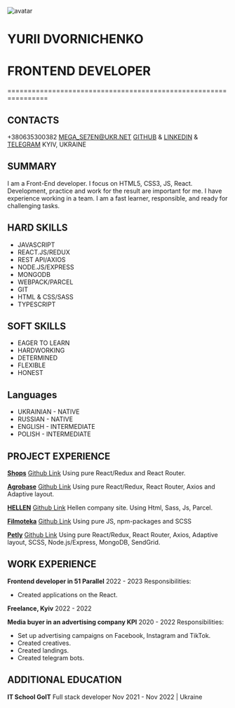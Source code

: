 ![avatar](/rsschool-cv/images/photo_2022-06-24%2021.33.41.jpeg 'avatar')

# YURII DVORNICHENKO

# **FRONTEND DEVELOPER**

================================================================

## CONTACTS

+380635300382
[MEGA_SE7EN@UKR.NET](MEGA_SE7EN@UKR.NET)
[GITHUB](https://github.com/orogoro) & [LINKEDIN](https://www.linkedin.com/in/yurii-dvornichenko-5948a1241/?trk=public-profile-join-page) & [TELEGRAM](https://t.me/Orogoro)
KYIV, UKRAINE

## SUMMARY

I am a Front-End developer. I focus on HTML5, CSS3, JS, React. Development, practice and work for the result are important for me. I have experience working in a team. I am a fast learner, responsible, and ready for challenging tasks.

## HARD SKILLS

- JAVASCRIPT
- REACT.JS/REDUX
- REST API/AXIOS
- NODE.JS/EXPRESS
- MONGODB
- WEBPACK/PARCEL
- GIT
- HTML & CSS/SASS
- TYPESCRIPT

## SOFT SKILLS

- EAGER TO LEARN
- HARDWORKING
- DETERMINED
- FLEXIBLE
- HONEST

## Languages

- UKRAINIAN - NATIVE
- RUSSIAN - NATIVE
- ENGLISH - INTERMEDIATE
- POLISH - INTERMEDIATE

## PROJECT EXPERIENCE

**[Shops](https://orogoro.github.io/Shops/)** [Github Link](https://github.com/orogoro/Shops)
Using pure React/Redux and React Router.

**[Agrobase](http://agrobase.llill.xyz/)** [Github Link](https://github.com/orogoro/agrobaseReact)
Using pure React/Redux, React Router, Axios and Adaptive layout.

**[HELLEN](https://roowdy.github.io/lucky-friday/)** [Github Link](https://github.com/roowdy/lucky-friday)
Hellen company site. Using Html, Sass, Js, Parcel.

**[Filmoteka](https://eduardsergienko.github.io/project_group_8_Filmoteka/)** [Github Link](https://github.com/EduardSergienko/project_group_8_Filmoteka.git)
Using pure JS, npm-packages and SCSS

**[Petly](https://find-your-awesome-petly.netlify.app/)** [Github Link](https://github.com/EduardSergienko/project_group_5_petly)
Using pure React/Redux, React Router, Axios, Adaptive layout, SCSS, Node.js/Express, MongoDB, SendGrid.

## WORK EXPERIENCE

**Frontend developer in 51 Parallel**
2022 - 2023
Responsibilities:

- Created applications on the React.

**Freelance, Kyiv**
2022 - 2022

**Media buyer in an advertising company KPI**
2020 - 2022
Responsibilities:

- Set up advertising campaigns on Facebook, Instagram and TikTok.
- Created creatives.
- Created landings.
- Created telegram bots.

## ADDITIONAL EDUCATION

**IT School GoIT**
Full stack developer
Nov 2021 - Nov 2022 | Ukraine
